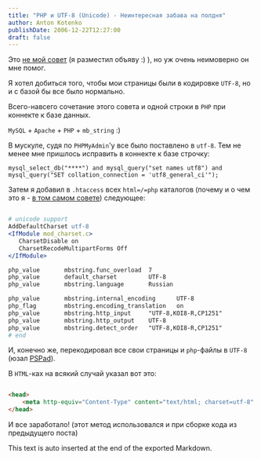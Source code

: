 ```yaml
---
title: "PHP и UTF-8 (Unicode) - Неинтересная забава на полдня"
author: Anton Kotenko
publishDate: 2006-12-22T12:27:00
draft: false
---
```


Это [не мой совет](http://live.julik.nl/2005/03/unicode-php) (я разместил объяву :) ), но уж очень неимоверно он мне помог.

Я хотел добиться того, чтобы мои страницы были в кодировке `UTF-8`, но и с базой бы все было нормально.

Всего-навсего сочетание этого совета и одной строки в `PHP` при коннекте к базе данных.

`MySQL` + `Apache` + `PHP` + `mb_string` :)

В мускуле, судя по `PHPMyAdmin`'у все было поставлено в `utf-8`. Тем не менее мне пришлось исправить в коннекте к базе строчку:

```text
mysql_select_db("****") and mysql_query("set names utf8") and
mysql_query("SET collation_connection = 'utf8_general_ci'");
```

Затем я добавил в `.htaccess` всех `html=/=php` каталогов (почему и о чем это я - [в том самом совете](http://live.julik.nl/2005/03/unicode-php)) следующее:

```apache

# unicode support
AddDefaultCharset utf-8
<IfModule mod_charset.c>
   CharsetDisable on
   CharsetRecodeMultipartForms Off
</IfModule>

php_value       mbstring.func_overload  7
php_value       default_charset         UTF-8
php_value       mbstring.language       Russian

php_value       mbstring.internal_encoding      UTF-8
php_flag        mbstring.encoding_translation   on
php_value       mbstring.http_input     "UTF-8,KOI8-R,CP1251"
php_value       mbstring.http_output    UTF-8
php_value       mbstring.detect_order   "UTF-8,KOI8-R,CP1251"
# end
```

И, конечно же, перекодировал все свои страницы и `php`-файлы в `UTF-8` (юзал [PSPad](http://www.pspad.com/)).

В `HTML`-ках на всякий случай указал вот это:

```html

<head>
    <meta http-equiv="Content-Type" content="text/html; charset=utf-8" />
</head>
```

И все заработало! (этот метод использовался и при сборке кода из предыдущего поста)


This text is auto inserted at the end of the exported Markdown.
